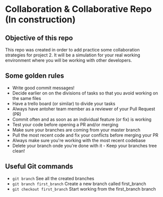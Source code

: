 # Collaboration & Collaborative Repo (In construction)

## Objective of this repo

This repo was created in order to add practice some collaboration strategies for project 2.
It will be a simulation for your real working environment where you will be working with other developers.

## Some golden rules

* Write good commit messages!
* Decide earlier on on the divisions of tasks so that you avoid working on the same files
* Have a trello board (or similar) to divide your tasks
* Always have antoher team member as a reviewer of your Pull Request (PR)
* Commit often and as soon as an individual feature (or fix) is working
* Test your code before opening a PR and/or merging
* Make sure your branches are coming from your master branch
* Pull the most recent code and fix your conflicts before merging your PR
* Always make sure you're working with the most recent codebase
* Delete your branch onde you're done with it - Keep your branches tree clean!

## Useful Git commands

* ```git branch``` See all the created branches
* ```git branch first_branch``` Create a new branch called first_branch
* ```git checkout first_branch``` Start working from the first_branch branch
 
